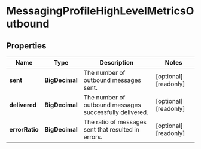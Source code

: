 

# MessagingProfileHighLevelMetricsOutbound


## Properties

| Name | Type | Description | Notes |
|------------ | ------------- | ------------- | -------------|
|**sent** | **BigDecimal** | The number of outbound messages sent. |  [optional] [readonly] |
|**delivered** | **BigDecimal** | The number of outbound messages successfully delivered. |  [optional] [readonly] |
|**errorRatio** | **BigDecimal** | The ratio of messages sent that resulted in errors. |  [optional] [readonly] |



